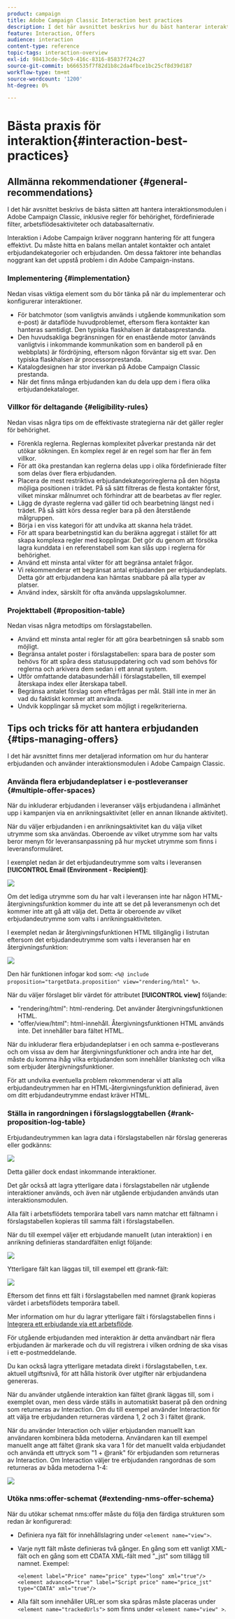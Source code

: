 ```yaml
---
product: campaign
title: Adobe Campaign Classic Interaction best practices
description: I det här avsnittet beskrivs hur du bäst hanterar interaktionsmodulen i Adobe Campaign Classic
feature: Interaction, Offers
audience: interaction
content-type: reference
topic-tags: interaction-overview
exl-id: 98413cde-50c9-416c-8316-85837f724c27
source-git-commit: b666535f7f82d1b8c2da4fbce1bc25cf8d39d187
workflow-type: tm+mt
source-wordcount: '1200'
ht-degree: 0%

---
```


# Bästa praxis för interaktion{#interaction-best-practices}



## Allmänna rekommendationer {#general-recommendations}

I det här avsnittet beskrivs de bästa sätten att hantera interaktionsmodulen i Adobe Campaign Classic, inklusive regler för behörighet, fördefinierade filter, arbetsflödesaktiviteter och databasalternativ.

Interaktion i Adobe Campaign kräver noggrann hantering för att fungera effektivt. Du måste hitta en balans mellan antalet kontakter och antalet erbjudandekategorier och erbjudanden. Om dessa faktorer inte behandlas noggrant kan det uppstå problem i din Adobe Campaign-instans.

### Implementering {#implementation}

Nedan visas viktiga element som du bör tänka på när du implementerar och konfigurerar interaktioner.

* För batchmotor (som vanligtvis används i utgående kommunikation som e-post) är dataflöde huvudproblemet, eftersom flera kontakter kan hanteras samtidigt. Den typiska flaskhalsen är databasprestanda.
* Den huvudsakliga begränsningen för en enastående motor (används vanligtvis i inkommande kommunikation som en banderoll på en webbplats) är fördröjning, eftersom någon förväntar sig ett svar. Den typiska flaskhalsen är processorprestanda.
* Katalogdesignen har stor inverkan på Adobe Campaign Classic prestanda.
* När det finns många erbjudanden kan du dela upp dem i flera olika erbjudandekataloger.

### Villkor för deltagande {#eligibility-rules}

Nedan visas några tips om de effektivaste strategierna när det gäller regler för behörighet.

* Förenkla reglerna. Reglernas komplexitet påverkar prestanda när det utökar sökningen. En komplex regel är en regel som har fler än fem villkor.
* För att öka prestandan kan reglerna delas upp i olika fördefinierade filter som delas över flera erbjudanden.
* Placera de mest restriktiva erbjudandekategorireglerna på den högsta möjliga positionen i trädet. På så sätt filtreras de flesta kontakter först, vilket minskar målnumret och förhindrar att de bearbetas av fler regler.
* Lägg de dyraste reglerna vad gäller tid och bearbetning längst ned i trädet. På så sätt körs dessa regler bara på den återstående målgruppen.
* Börja i en viss kategori för att undvika att skanna hela trädet.
* För att spara bearbetningstid kan du beräkna aggregat i stället för att skapa komplexa regler med kopplingar. Det gör du genom att försöka lagra kunddata i en referenstabell som kan slås upp i reglerna för behörighet.
* Använd ett minsta antal vikter för att begränsa antalet frågor.
* Vi rekommenderar ett begränsat antal erbjudanden per erbjudandeplats. Detta gör att erbjudandena kan hämtas snabbare på alla typer av platser.
* Använd index, särskilt för ofta använda uppslagskolumner.

### Projekttabell {#proposition-table}

Nedan visas några metodtips om förslagstabellen.

* Använd ett minsta antal regler för att göra bearbetningen så snabb som möjligt.
* Begränsa antalet poster i förslagstabellen: spara bara de poster som behövs för att spåra dess statusuppdatering och vad som behövs för reglerna och arkivera dem sedan i ett annat system.
* Utför omfattande databasunderhåll i förslagstabellen, till exempel återskapa index eller återskapa tabell.
* Begränsa antalet förslag som efterfrågas per mål. Ställ inte in mer än vad du faktiskt kommer att använda.
* Undvik kopplingar så mycket som möjligt i regelkriterierna.

## Tips och tricks för att hantera erbjudanden {#tips-managing-offers}

I det här avsnittet finns mer detaljerad information om hur du hanterar erbjudanden och använder interaktionsmodulen i Adobe Campaign Classic.

### Använda flera erbjudandeplatser i e-postleveranser {#multiple-offer-spaces}

När du inkluderar erbjudanden i leveranser väljs erbjudandena i allmänhet upp i kampanjen via en anrikningsaktivitet (eller en annan liknande aktivitet).

När du väljer erbjudanden i en anrikningsaktivitet kan du välja vilket utrymme som ska användas. Oberoende av vilket utrymme som har valts beror menyn för leveransanpassning på hur mycket utrymme som finns i leveransformuläret.

I exemplet nedan är det erbjudandeutrymme som valts i leveransen **[!UICONTROL Email (Environment - Recipient)]**:

![](assets/Interaction-best-practices-offer-space-selected.png)

Om det lediga utrymme som du har valt i leveransen inte har någon HTML-återgivningsfunktion kommer du inte att se det på leveransmenyn och det kommer inte att gå att välja det. Detta är oberoende av vilket erbjudandeutrymme som valts i anrikningsaktiviteten.

I exemplet nedan är återgivningsfunktionen HTML tillgänglig i listrutan eftersom det erbjudandeutrymme som valts i leveransen har en återgivningsfunktion:

![](assets/Interaction-best-practices-HTML-rendering.png)

Den här funktionen infogar kod som: `<%@ include proposition="targetData.proposition" view="rendering/html" %>`.

När du väljer förslaget blir värdet för attributet **[!UICONTROL view]** följande:
* &quot;rendering/html&quot;: html-rendering. Det använder återgivningsfunktionen HTML.
* &quot;offer/view/html&quot;: html-innehåll. Återgivningsfunktionen HTML används inte. Det innehåller bara fältet HTML.

När du inkluderar flera erbjudandeplatser i en och samma e-postleverans och om vissa av dem har återgivningsfunktioner och andra inte har det, måste du komma ihåg vilka erbjudanden som innehåller blanksteg och vilka som erbjuder återgivningsfunktioner.

För att undvika eventuella problem rekommenderar vi att alla erbjudandeutrymmen har en HTML-återgivningsfunktion definierad, även om ditt erbjudandeutrymme endast kräver HTML.

### Ställa in rangordningen i förslagsloggtabellen {#rank-proposition-log-table}

Erbjudandeutrymmen kan lagra data i förslagstabellen när förslag genereras eller godkänns:

![](assets/Interaction-best-practices-offer-space-storage.png)

Detta gäller dock endast inkommande interaktioner.

Det går också att lagra ytterligare data i förslagstabellen när utgående interaktioner används, och även när utgående erbjudanden används utan interaktionsmodulen.

Alla fält i arbetsflödets temporära tabell vars namn matchar ett fältnamn i förslagstabellen kopieras till samma fält i förslagstabellen.

När du till exempel väljer ett erbjudande manuellt (utan interaktion) i en anrikning definieras standardfälten enligt följande:

![](assets/Interaction-best-practices-manual-offer-std-fields.png)

Ytterligare fält kan läggas till, till exempel ett @rank-fält:

![](assets/Interaction-best-practices-manual-offer-add-fields.png)

Eftersom det finns ett fält i förslagstabellen med namnet @rank kopieras värdet i arbetsflödets temporära tabell.

Mer information om hur du lagrar ytterligare fält i förslagstabellen finns i [Integrera ett erbjudande via ett arbetsflöde](../../interaction/using/integrating-an-offer-via-a-workflow.md#storing-offer-rankings-and-weights).

För utgående erbjudanden med interaktion är detta användbart när flera erbjudanden är markerade och du vill registrera i vilken ordning de ska visas i ett e-postmeddelande.

Du kan också lagra ytterligare metadata direkt i förslagstabellen, t.ex. aktuell utgiftsnivå, för att hålla historik över utgifter när erbjudandena genereras.

När du använder utgående interaktion kan fältet @rank läggas till, som i exemplet ovan, men dess värde ställs in automatiskt baserat på den ordning som returneras av Interaction. Om du till exempel använder Interaction för att välja tre erbjudanden returneras värdena 1, 2 och 3 i fältet @rank.

När du använder Interaction och väljer erbjudanden manuellt kan användaren kombinera båda metoderna. Användaren kan till exempel manuellt ange att fältet @rank ska vara 1 för det manuellt valda erbjudandet och använda ett uttryck som &quot;1 + @rank&quot; för erbjudanden som returneras av Interaction. Om Interaction väljer tre erbjudanden rangordnas de som returneras av båda metoderna 1-4:

![](assets/Interaction-best-practices-manual-offer-combined.png)

### Utöka nms:offer-schemat {#extending-nms-offer-schema}

När du utökar schemat nms:offer måste du följa den färdiga strukturen som redan är konfigurerad:
* Definiera nya fält för innehållslagring under `<element name="view">`.
* Varje nytt fält måste definieras två gånger. En gång som ett vanligt XML-fält och en gång som ett CDATA XML-fält med &quot;_jst&quot; som tillägg till namnet. Exempel:

  ```
  <element label="Price" name="price" type="long" xml="true"/>
  <element advanced="true" label="Script price" name="price_jst" type="CDATA" xml="true"/>
  ```

* Alla fält som innehåller URL:er som ska spåras måste placeras under `<element name="trackedUrls">` som finns under `<element name="view" >`.

